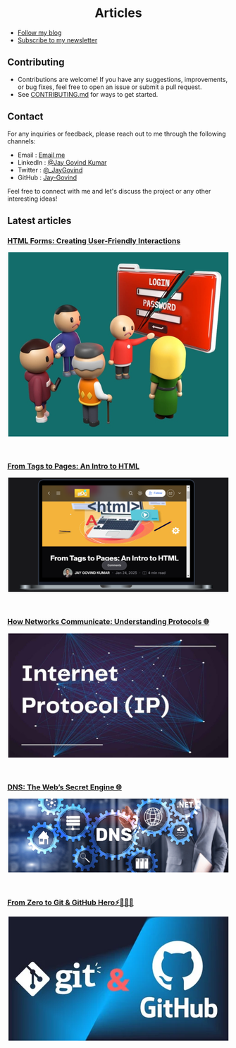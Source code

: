 <h1 align="center">Articles</h1>

- [Follow my blog](https://hashnode.com/@jay-govind)
- [Subscribe to my newsletter](https://jaygovind-blogs.hashnode.dev/newsletter)

## Contributing

- Contributions are welcome! If you have any suggestions, improvements, or bug fixes, feel free to open an issue or submit a pull request.
- See [CONTRIBUTING.md](../CONTRIBUTING.md) for ways to get started.

## Contact

For any inquiries or feedback, please reach out to me through the following channels:

- Email : [Email me](mailto:govind.iq@gmail.com)
- LinkedIn : [@Jay Govind Kumar](https://www.linkedin.com/in/govind-jay)
- Twitter : [@\_JayGovind](https://twitter.com/_JayGovind)
- GitHub : [Jay-Govind](https://www.github.com/Jay-Govind-Kumar)

Feel free to connect with me and let's discuss the project or any other interesting ideas!


## Latest articles

### [HTML Forms: Creating User-Friendly Interactions](https://jaygovind-blogs.hashnode.dev/html-forms)

  <a href="https://jaygovind-blogs.hashnode.dev/html-forms">
      <p align=center>
      <img width = "500px" alt="network check karo apna" src="./assets/htmlForms.png">
    <p>
  </a>

<br>

### [From Tags to Pages: An Intro to HTML](https://jaygovind-blogs.hashnode.dev/html-basics)

  <a href="https://jaygovind-blogs.hashnode.dev/html-basics">
      <p align=center>
      <img width = "500px" alt="network check karo apna" src="./assets/html.png">
    <p>
  </a>

<br>

### [How Networks Communicate: Understanding Protocols 🌐](https://jaygovind-blogs.hashnode.dev/how-networks-communicate-understanding-protocols)

  <a href="https://jaygovind-blogs.hashnode.dev/how-networks-communicate-understanding-protocols">
      <p align=center>
      <img width = "500px" alt="network check karo apna" src="./assets/ip.png">
    <p>
  </a>

<br>

### [DNS: The Web’s Secret Engine 🌐](https://jaygovind-blogs.hashnode.dev/dns-the-webs-secret-engine)

  <a href="https://jaygovind-blogs.hashnode.dev/dns-the-webs-secret-engine">
      <p align=center>
      <img width = "500px" alt="network check karo apna" src="./assets/dns.png">
    <p>
  </a>

<br>

### [From Zero to Git & GitHub Hero⚡👨🏼‍💻](https://jaygovind-blogs.hashnode.dev/from-zero-to-git-github-hero)

  <a href="https://jaygovind-blogs.hashnode.dev/from-zero-to-git-github-hero">
      <p align=center>
      <img width = "500px" alt="network check karo apna" src="./assets/gitGithub.png">
    <p>
  </a>

<br>